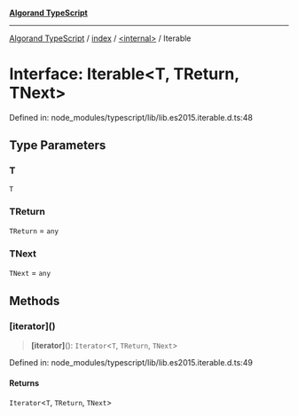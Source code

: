 [**Algorand TypeScript**](../../../README.md)

***

[Algorand TypeScript](../../../modules.md) / [index](../../README.md) / [\<internal\>](../README.md) / Iterable

# Interface: Iterable\<T, TReturn, TNext\>

Defined in: node\_modules/typescript/lib/lib.es2015.iterable.d.ts:48

## Type Parameters

### T

`T`

### TReturn

`TReturn` = `any`

### TNext

`TNext` = `any`

## Methods

### \[iterator\]()

> **\[iterator\]**(): `Iterator`\<`T`, `TReturn`, `TNext`\>

Defined in: node\_modules/typescript/lib/lib.es2015.iterable.d.ts:49

#### Returns

`Iterator`\<`T`, `TReturn`, `TNext`\>
